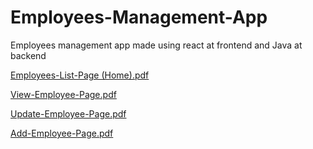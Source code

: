 # Employees-Management-App
Employees management app made using react at frontend and Java at backend

[Employees-List-Page (Home).pdf](https://github.com/user-attachments/files/18281495/Employees-List-Page.Home.pdf)

[View-Employee-Page.pdf](https://github.com/user-attachments/files/18281497/View-Employee-Page.pdf)

[Update-Employee-Page.pdf](https://github.com/user-attachments/files/18281496/Update-Employee-Page.pdf)

[Add-Employee-Page.pdf](https://github.com/user-attachments/files/18281494/Add-Employee-Page.pdf)

